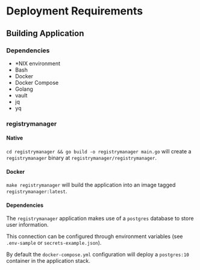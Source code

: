 # Deployment Requirements

## Building Application

### Dependencies

- \*NIX environment
- Bash
- Docker
- Docker Compose
- Golang
- vault
- jq
- yq

### registrymanager

#### Native

`cd registrymanager && go build -o registrymanager main.go` will create a `registrymanager` binary at `registrymanager/registrymanager`.

#### Docker

`make registrymanager` will build the application into an image tagged `registrymanager:latest`.

#### Dependencies

The `registrymanager` application makes use of a `postgres` database to store user information.

This connection can be configured through environment variables (see `.env-sample` or `secrets-example.json`).

By default the `docker-compose.yml` configuration will deploy a `postgres:10` container in the application stack.
